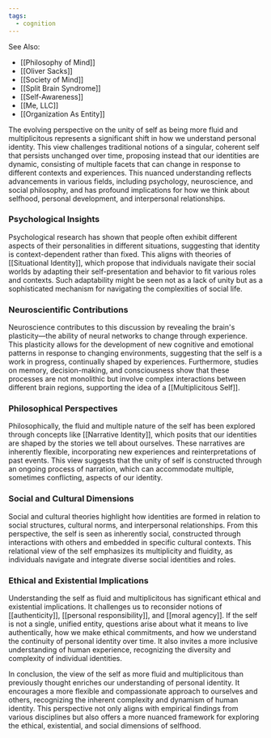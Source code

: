```yaml
---
tags:
  - cognition
---
```


See Also:
- [[Philosophy of Mind]]
- [[Oliver Sacks]]
- [[Society of Mind]]
- [[Split Brain Syndrome]]
- [[Self-Awareness]]
- [[Me, LLC]]
- [[Organization As Entity]]

The evolving perspective on the unity of self as being more fluid and multiplicitous represents a significant shift in how we understand personal identity. This view challenges traditional notions of a singular, coherent self that persists unchanged over time, proposing instead that our identities are dynamic, consisting of multiple facets that can change in response to different contexts and experiences. This nuanced understanding reflects advancements in various fields, including psychology, neuroscience, and social philosophy, and has profound implications for how we think about selfhood, personal development, and interpersonal relationships.

### Psychological Insights

Psychological research has shown that people often exhibit different aspects of their personalities in different situations, suggesting that identity is context-dependent rather than fixed. This aligns with theories of [[Situational Identity]], which propose that individuals navigate their social worlds by adapting their self-presentation and behavior to fit various roles and contexts. Such adaptability might be seen not as a lack of unity but as a sophisticated mechanism for navigating the complexities of social life.

### Neuroscientific Contributions

Neuroscience contributes to this discussion by revealing the brain's plasticity—the ability of neural networks to change through experience. This plasticity allows for the development of new cognitive and emotional patterns in response to changing environments, suggesting that the self is a work in progress, continually shaped by experiences. Furthermore, studies on memory, decision-making, and consciousness show that these processes are not monolithic but involve complex interactions between different brain regions, supporting the idea of a [[Multiplicitous Self]].

### Philosophical Perspectives

Philosophically, the fluid and multiple nature of the self has been explored through concepts like [[Narrative Identity]], which posits that our identities are shaped by the stories we tell about ourselves. These narratives are inherently flexible, incorporating new experiences and reinterpretations of past events. This view suggests that the unity of self is constructed through an ongoing process of narration, which can accommodate multiple, sometimes conflicting, aspects of our identity.

### Social and Cultural Dimensions

Social and cultural theories highlight how identities are formed in relation to social structures, cultural norms, and interpersonal relationships. From this perspective, the self is seen as inherently social, constructed through interactions with others and embedded in specific cultural contexts. This relational view of the self emphasizes its multiplicity and fluidity, as individuals navigate and integrate diverse social identities and roles.

### Ethical and Existential Implications

Understanding the self as fluid and multiplicitous has significant ethical and existential implications. It challenges us to reconsider notions of [[authenticity]], [[personal responsibility]], and [[moral agency]]. If the self is not a single, unified entity, questions arise about what it means to live authentically, how we make ethical commitments, and how we understand the continuity of personal identity over time. It also invites a more inclusive understanding of human experience, recognizing the diversity and complexity of individual identities.

In conclusion, the view of the self as more fluid and multiplicitous than previously thought enriches our understanding of personal identity. It encourages a more flexible and compassionate approach to ourselves and others, recognizing the inherent complexity and dynamism of human identity. This perspective not only aligns with empirical findings from various disciplines but also offers a more nuanced framework for exploring the ethical, existential, and social dimensions of selfhood.